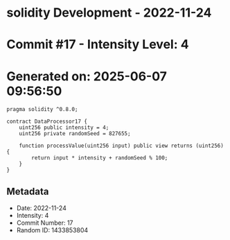 ﻿# solidity Development - 2022-11-24
# Commit #17 - Intensity Level: 4
# Generated on: 2025-06-07 09:56:50
```solidity
pragma solidity ^0.8.0;

contract DataProcessor17 {
    uint256 public intensity = 4;
    uint256 private randomSeed = 827655;

    function processValue(uint256 input) public view returns (uint256) {
        return input * intensity + randomSeed % 100;
    }
}
```
## Metadata
- Date: 2022-11-24
- Intensity: 4
- Commit Number: 17
- Random ID: 1433853804
